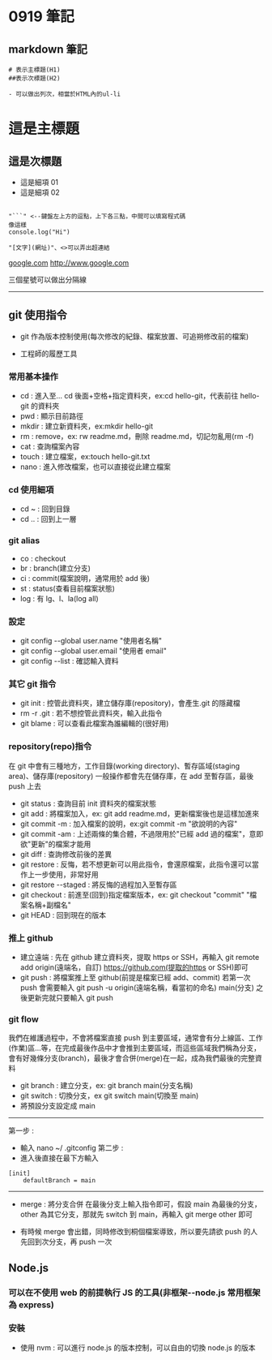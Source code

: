 # 0919 筆記

## markdown 筆記

```
# 表示主標題(H1)
##表示次標題(H2)

- 可以做出列次，相當於HTML內的ul-li

```

# 這是主標題

## 這是次標題

- 這是細項 01
- 這是細項 02

````

"```" <--鍵盤左上方的逗點，上下各三點，中間可以填寫程式碼
像這樣
console.log("Hi")

````

```
"[文字](網址)"、<>可以弄出超連結
```

[google.com](http://google.com)
<http://www.google.com>

三個星號可以做出分隔線

---

## git 使用指令

- git 作為版本控制使用(每次修改的紀錄、檔案放置、可追朔修改前的檔案)

- 工程師的履歷工具

### 常用基本操作

- cd : 進入至... cd 後面+空格+指定資料夾，ex:cd hello-git，代表前往 hello-git 的資料夾
- pwd : 顯示目前路徑
- mkdir : 建立新資料夾，ex:mkdir hello-git
- rm : remove，ex: rw readme.md，刪除 readme.md，切記勿亂用(rm -f)
- cat : 查詢檔案內容
- touch : 建立檔案，ex:touch hello-git.txt
- nano : 進入修改檔案，也可以直接從此建立檔案

### cd 使用細項

- cd ~ : 回到目錄
- cd .. : 回到上一層

### git alias

- co : checkout
- br : branch(建立分支)
- ci : commit(檔案說明，通常用於 add 後)
- st : status(查看目前檔案狀態)
- log : 有 lg、l、la(log all)

### 設定

- git config --global user.name "使用者名稱"
- git config --global user.email "使用者 email"
- git config --list : 確認輸入資料

### 其它 git 指令

- git init : 控管此資料夾，建立儲存庫(repository)，會產生.git 的隱藏檔
- rm -r .git : 若不想控管此資料夾，輸入此指令
- git blame : 可以查看此檔案為誰編輯的(很好用)

### repository(repo)指令

在 git 中會有三種地方，工作目錄(working directory)、暫存區域(staging area)、儲存庫(repository)
一般操作都會先在儲存庫，在 add 至暫存區，最後 push 上去

- git status : 查詢目前 init 資料夾的檔案狀態
- git add : 將檔案加入，ex: git add readme.md，更新檔案後也是這樣加進來
- git commit -m : 加入檔案的說明，ex:git commit -m "欲說明的內容"
- git commit -am : 上述兩條的集合體，不過限用於"已經 add 過的檔案"，意即欲"更新"的檔案才能用
- git diff : 查詢修改前後的差異
- git restore : 反悔，若不想更新可以用此指令，會還原檔案，此指令還可以當作上一步使用，非常好用
- git restore --staged : 將反悔的過程加入至暫存區
- git checkout : 前進至(回到)指定檔案版本，ex: git checkout "commit" "檔案名稱+副檔名"
- git HEAD : 回到現在的版本

### 推上 github

- 建立遠端 : 先在 github 建立資料夾，提取 https or SSH，再輸入 git remote add origin(遠端名，自訂) https://github.com(提取的https or SSH)即可
- git push : 將檔案推上至 github(前提是檔案已經 add、commit)
  若第一次 push 會需要輸入 git push -u origin(遠端名稱，看當初的命名) main(分支)
  之後更新完就只要輸入 git push

### git flow

我們在維護過程中，不會將檔案直接 push 到主要區域，通常會有分上線區、工作(作業)區...等，在完成最後作品中才會推到主要區域，而這些區域我們稱為分支，會有好幾條分支(branch)，最後才會合併(merge)在一起，成為我們最後的完整資料

- git branch : 建立分支，ex: git branch main(分支名稱)
- git switch : 切換分支，ex git switch main(切換至 main)
- 將預設分支設定成 main

---

第一步 :

- 輸入 nano ~/ .gitconfig
  第二步 :
- 進入後直接在最下方輸入

```
[init]
    defaultBranch = main
```

---

- merge : 將分支合併
  在最後分支上輸入指令即可，假設 main 為最後的分支，other 為其它分支，那就先 switch 到 main，再輸入 git merge other 即可

- 有時候 merge 會出錯，同時修改到桐個檔案導致，所以要先請欲 push 的人先回到次分支，再 push 一次

## Node.js

### 可以在不使用 web 的前提執行 JS 的工具(非框架--node.js 常用框架為 express)

### 安裝

- 使用 nvm : 可以進行 node.js 的版本控制，可以自由的切換 node.js 的版本
